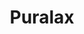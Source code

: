 ---
title: Puralax
developer: Sempai Games
image: Puralax.jpg
link: http://www.puralax.com/
ios: https://itunes.apple.com/app/id781705529
android: https://play.google.com/store/apps/details?id=com.puralax
blackberry: http://appworld.blackberry.com/webstore/content/44447897/
amazon: http://www.amazon.com/Sempai-Games-Puralax/dp/B014L4DO4Y
html5: http://www.puralax.com/
---